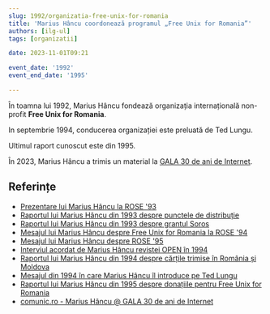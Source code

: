 ```yaml
---
slug: 1992/organizatia-free-unix-for-romania
title: 'Marius Hâncu coordonează programul „Free Unix for Romania”'
authors: [ilg-ul]
tags: [organizatii]

date: 2023-11-01T09:21

event_date: '1992'
event_end_date: '1995'

---
```


În toamna lui 1992, Marius Hâncu fondează organizația internațională non-profit
**Free Unix for Romania**.

<!-- truncate -->

In septembrie 1994, conducerea organizației este preluată de Ted Lungu.

Ultimul raport cunoscut este din 1995.

În 2023, Marius Hâncu a trimis un material la
[GALA 30 de ani de Internet](/evenimente/2023/conferinta-dtc-30-ani-internet).

## Referințe

- [Prezentare lui Marius Hâncu la ROSE '93](/amintiri/1993/mhancu-mesaj-free-unix-rose93/)
- [Raportul lui Marius Hâncu din 1993 despre punctele de distribuție](/amintiri/1993/mhancu-distribution-centers/)
- [Raportul lui Marius Hâncu din 1993 despre grantul Soros](/amintiri/1993/mhancu-soros-grant/)
- [Mesajul lui Marius Hâncu despre Free Unix for Romania la ROSE '94](/amintiri/1994/mhancu-mesaj-free-unix-rose94/)
- [Mesajul lui Marius Hâncu despre ROSE '95](/amintiri/1995/mhancu-mesaj-jsq-rose95/)
- [Interviul acordat de Marius Hâncu revistei OPEN în 1994](/amintiri/1994/mhancu-interviu-revista-open/)
- [Raportul lui Marius Hâncu din 1994 despre cărțile trimise în România și Moldova](/amintiri/1994/mhancu-soros-books/)
- [Mesajul din 1994 în care Marius Hâncu îl introduce pe Ted Lungu](/amintiri/1994/mhancu-mesaj-ted-lungu/)
- [Raportul lui Marius Hâncu din 1995 despre donațiile pentru Free Unix for Romania](/amintiri/1995/mhancu-donation-drive)
- [comunic.ro - Marius Hâncu @ GALA 30 de ani de Internet](https://comunic.ro/marius-hancu-gala-30-de-ani-de-internet-ro-free-unix-for-romania-movement-managed-to-associate-people-of-great-talents-who-forgot-their-personal-interest-in-the-interest-of-a-modern-romania-i/)
